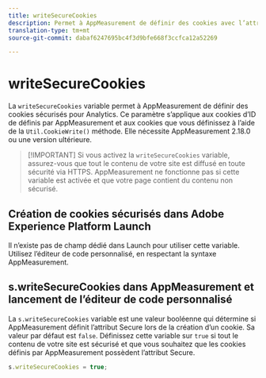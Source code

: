 ```yaml
---
title: writeSecureCookies
description: Permet à AppMeasurement de définir des cookies avec l’attribut Secure.
translation-type: tm+mt
source-git-commit: dabaf6247695bc4f3d9bfe668f3ccfca12a52269

---
```



# writeSecureCookies

La `writeSecureCookies` variable permet à AppMeasurement de définir des cookies [](https://en.wikipedia.org/wiki/Secure_cookie) sécurisés pour Analytics. Ce paramètre s’applique aux cookies d’ID de définis par AppMeasurement et aux cookies que vous définissez à l’aide de la `Util.CookieWrite()` méthode. Elle nécessite AppMeasurement 2.18.0 ou une version ultérieure.

>[!IMPORTANT] Si vous activez la `writeSecureCookies` variable, assurez-vous que tout le contenu de votre site est diffusé en toute sécurité via HTTPS. AppMeasurement ne fonctionne pas si cette variable est activée et que votre page contient du contenu non sécurisé.

## Création de cookies sécurisés dans Adobe Experience Platform Launch

Il n’existe pas de champ dédié dans Launch pour utiliser cette variable. Utilisez l’éditeur de code personnalisé, en respectant la syntaxe AppMeasurement.

## s.writeSecureCookies dans AppMeasurement et lancement de l’éditeur de code personnalisé

La `s.writeSecureCookies` variable est une valeur booléenne qui détermine si AppMeasurement définit l’attribut Secure lors de la création d’un cookie. Sa valeur par défaut est `false`. Définissez cette variable sur `true` si tout le contenu de votre site est sécurisé et que vous souhaitez que les cookies définis par AppMeasurement possèdent l’attribut Secure.

```js
s.writeSecureCookies = true;
```
